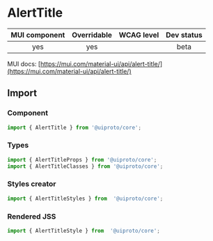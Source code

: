 # AlertTitle

MUI component | Overridable | WCAG level | Dev status
:-----------: | :---------: | :--------: | :------------:
yes | yes | | beta

MUI docs: [https://mui.com/material-ui/api/alert-title/](https://mui.com/material-ui/api/alert-title/)

## Import

### Component
```javascript
import { AlertTitle } from '@uiproto/core';
```
### Types
```javascript
import { AlertTitleProps } from '@uiproto/core';
import { AlertTitleClasses } from '@uiproto/core';
```

### Styles creator
```javascript
import { AlertTitleStyles } from  '@uiproto/core';
```

### Rendered JSS
```javascript
import { AlertTitleStyle } from  '@uiproto/core';
```
